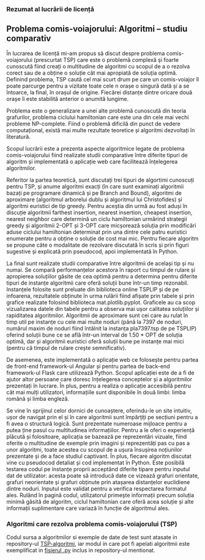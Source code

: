<h3> Rezumat al lucrării de licență </h3>
<h2> Problema comis-voiajorului: Algoritmi – studiu comparativ </h2>

În lucrarea de licență mi-am propus să discut despre problema comis-voiajorului (prescurtat TSP) care este o problemă complexă și foarte cunoscută fiind creați o multitudine de algoritmi cu scopul de a o rezolva corect sau de a obține o soluție cât mai apropiată de soluția optimă. Definind problema, TSP caută cel mai scurt drum pe care un comis-voiajor îl poate parcurge pentru a vizitate toate cele n orașe o singură dată și a se întoarce, la final, în orașul de origine. Fiecărei distanțe dintre oricare două orașe îi este stabilită anterior o anumită lungime.
 
Problema este o generalizare a unei alte problemă cunoscută din teoria grafurilor, problema ciclului hamiltonian care este una din cele mai vechi probleme NP-complete. Fiind o problemă dificilă din punct de vedere computațional, există mai multe rezultate teoretice și algoritmi dezvoltați în literatură.
 
Scopul lucrării este a prezenta aspecte algoritmice legate de problema comis-voiajorului fiind realizate studii comparative între diferite tipuri de algoritm și implementată o aplicație web care facilitează înțelegerea algoritmilor.
 
Referitor la partea teoretică, sunt discutați trei tipuri de algortimi cunoscuți pentru TSP, și anume algoritmi exacți (în care sunt examinați algoritmii bazați pe programare dinamică și pe Branch and Bound), algoritmi de aproximare (algoritmul arborelui dublu și algoritmul lui Christofides) și algoritmi euristici de tip greedy. Pentru aceștia din urmă au fost aduși în discuție algoritmii farthest insertion, nearest insertion, cheapest insertion, nearest neighbor care determină un ciclu hamiltonian urmărind strategii greedy și algoritmii 2-OPT și 3-OPT care micșorează soluția prin modificări aduse ciclului hamiltonian determinat prin una dintre cele patru euristici enumerate pentru a obține o soluție de cost mai mic.  Pentru fiecare algoritm se propune câte o modalitate de rezolvare discutată în scris și prin figuri sugestive și explicată prin pseudocod, apoi implementată în Python.
 
La final sunt realizate studii comparative între algoritmii de același tip și nu numai. Se compară performanțelor acestora în raport cu timpul de rulare și apropierea soluțiilor găsite de cea optimă pentru a determina pentru diferite tipuri de instanțe algoritmii care oferă soluții bune într-un timp rezonabil. Instanțele folosite sunt preluate din biblioteca online TSPLIP și de pe infoarena, rezultatele obținute în urma rulării fiind afișate prin tabele și prin grafice realizate folosind biblioteca mat.plotlib.pyplot. Graficele au ca scop vizualizarea datele din tabele pentru a observa mai ușor calitatea soluțiilor și rapiditatea algoritmilor. Algoritmii de aproximare sunt cei care au rulat în timp util pe instanțe cu cele mai multe noduri (până la 7397 de noduri, numărul maxim de noduri fiind întâlnit la instanța pla7397.tsp de pe TSPLIP) oferind soluții bune ce se află într-un interval de 1.50 * OPT de soluția optimă, dar și algoritmii euristici oferă soluții bune pe instanțe mai mici (pentru că timpul de rulare crește semnificativ). 
 
De asemenea, este implementată o aplicație web ce folosește pentru partea de front-end framework-ul Angular și pentru partea de back-end framework-ul Flask care utilizează Python. Scopul aplicației este de a fi de ajutor altor persoane care doresc înțelegerea conceptelor și a algoritmilor prezentați în lucrare. În plus, pentru a realiza o aplicație accesibilă pentru cât mai mulți utilizatori, informațiile sunt disponibile în două limbi: limba română și limba engleză. 
 
Se vine în sprijinul celor dornici de cunoaștere, oferindu-le un site intuitiv, ușor de navigat prin el și în care algoritmii sunt împărțiți pe secțiuni pentru a fi avea o structură logică. Sunt prezentate numeroase mijloace pentru a putea ține pasul cu multitudinea informațiilor. Pentru a le oferi o experiență plăcută și folositoare, aplicația se bazează pe reprezentări vizuale, fiind oferite o multitudine de exemple prin imagini și reprezentăți pas cu pas a unor algoritmi, toate acestea cu scopul de a ușura însușirea noțiunilor prezentate și de a face studiul captivant. În plus, fiecare algoritm discutat vine cu pseudocod detaliat și cod implementat în Python. Este posibilă testarea codul pe instanțe proprii acceptând diferite tipare pentru inputul dat de utilizator: acesta poate să introducă date ce vizează grafuri orientate, grafuri neorientate și grafuri obținute prin atașarea distanțelor euclidiene dintre noduri. Inputul este validat pentru a verifica respectarea formatul ales. Rulând în pagină codul, utilizatorul primește informații precum soluția minimă găsită de algoritm, ciclul hamiltonian care oferă acea soluție și alte informații suplimentare care variază în funcție de algoritmul ales.

### Algoritmi care rezolva problema comis-voiajorului (TSP)
Codul sursa a algoritmilor si exemple de date de test sunt atasate in repository-ul [TSP-algoritmi](https://github.com/denisapredescu/TSP-algoritmi), iar modul in care pot fi apelati algoritmii este exemplificat in [fisierul .py](https://github.com/denisapredescu/TSP-algoritmi/blob/main/main.py) inclus in repository-ul mentionat. 
